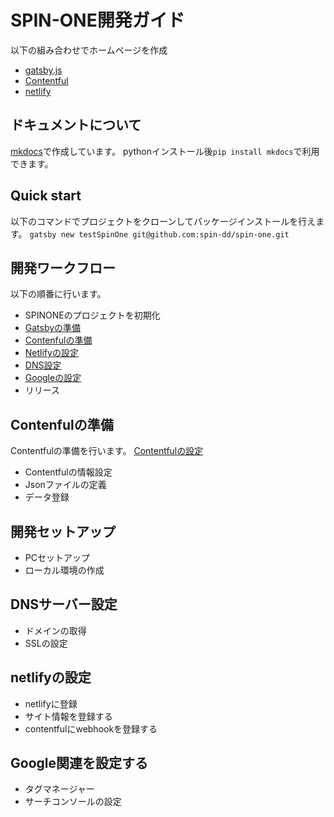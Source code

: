 # SPIN-ONE開発ガイド

以下の組み合わせでホームページを作成

- [gatsby.js](https://www.gatsbyjs.com/)
- [Contentful](https://www.contentful.com/)
- [netlify](https://www.netlify.com/)

## ドキュメントについて

[mkdocs](https://mkdocs-origin.readthedocs.io/en/latest/)で作成しています。
pythonインストール後`pip install mkdocs`で利用できます。

## Quick start

以下のコマンドでプロジェクトをクローンしてパッケージインストールを行えます。
`gatsby new testSpinOne git@github.com:spin-dd/spin-one.git`

## 開発ワークフロー

以下の順番に行います。

- SPINONEのプロジェクトを初期化
- [Gatsbyの準備](./Gatsby/index.md)
- [Contenfulの準備](./Contentful/index.md)
- [Netlifyの設定](./netlify/index.md)
- [DNS設定](./DNS/index.md)
- [Googleの設定](./Google/index.md)
- リリース

## Contenfulの準備

Contentfulの準備を行います。
[Contentfulの設定](./Contentful/index.md)

- Contentfulの情報設定
- Jsonファイルの定義
- データ登録

## 開発セットアップ

- PCセットアップ
- ローカル環境の作成

## DNSサーバー設定

- ドメインの取得
- SSLの設定

## netlifyの設定

- netlifyに登録
- サイト情報を登録する
- contentfulにwebhookを登録する

## Google関連を設定する

- タグマネージャー
- サーチコンソールの設定
